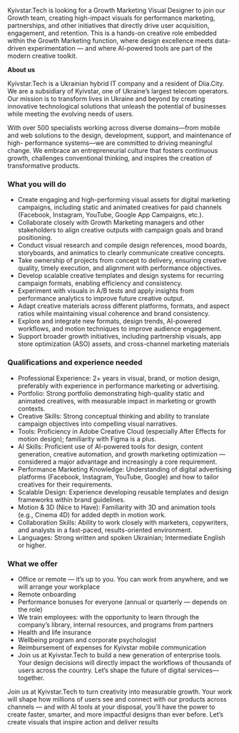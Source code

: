 Kyivstar.Tech is looking for a Growth Marketing Visual Designer to join our
Growth team, creating high-impact visuals for performance marketing,
partnerships, and other initiatives that directly drive user acquisition,
engagement, and retention. This is a hands-on creative role embedded within
the Growth Marketing function, where design excellence meets data-driven
experimentation — and where AI-powered tools are part of the modern creative
toolkit.

**About us**

Kyivstar.Tech is a Ukrainian hybrid IT company and a resident of Diia.City. We
are a subsidiary of Kyivstar, one of Ukraine’s largest telecom operators. Our
mission is to transform lives in Ukraine and beyond by creating innovative
technological solutions that unleash the potential of businesses while meeting
the evolving needs of users.

With over 500 specialists working across diverse domains—from mobile and web
solutions to the design, development, support, and maintenance of high-
performance systems—we are committed to driving meaningful change. We embrace
an entrepreneurial culture that fosters continuous growth, challenges
conventional thinking, and inspires the creation of transformative products.

### What you will do

  * Create engaging and high-performing visual assets for digital marketing campaigns, including static and animated creatives for paid channels (Facebook, Instagram, YouTube, Google App Campaigns, etc.).
  * Collaborate closely with Growth Marketing managers and other stakeholders to align creative outputs with campaign goals and brand positioning.
  * Conduct visual research and compile design references, mood boards, storyboards, and animatics to clearly communicate creative concepts.
  * Take ownership of projects from concept to delivery, ensuring creative quality, timely execution, and alignment with performance objectives.
  * Develop scalable creative templates and design systems for recurring campaign formats, enabling efficiency and consistency.
  * Experiment with visuals in A/B tests and apply insights from performance analytics to improve future creative output.
  * Adapt creative materials across different platforms, formats, and aspect ratios while maintaining visual coherence and brand consistency.
  * Explore and integrate new formats, design trends, AI-powered workflows, and motion techniques to improve audience engagement.
  * Support broader growth initiatives, including partnership visuals, app store optimization (ASO) assets, and cross-channel marketing materials

### Qualifications and experience needed

  * Professional Experience: 2+ years in visual, brand, or motion design, preferably with experience in performance marketing or advertising.
  * Portfolio: Strong portfolio demonstrating high-quality static and animated creatives, with measurable impact in marketing or growth contexts.
  * Creative Skills: Strong conceptual thinking and ability to translate campaign objectives into compelling visual narratives.
  * Tools: Proficiency in Adobe Creative Cloud (especially After Effects for motion design); familiarity with Figma is a plus.
  * AI Skills: Proficient use of AI-powered tools for design, content generation, creative automation, and growth marketing optimization — considered a major advantage and increasingly a core requirement.
  * Performance Marketing Knowledge: Understanding of digital advertising platforms (Facebook, Instagram, YouTube, Google) and how to tailor creatives for their requirements.
  * Scalable Design: Experience developing reusable templates and design frameworks within brand guidelines.
  * Motion & 3D (Nice to Have): Familiarity with 3D and animation tools (e.g., Cinema 4D) for added depth in motion work.
  * Collaboration Skills: Ability to work closely with marketers, copywriters, and analysts in a fast-paced, results-oriented environment.
  * Languages: Strong written and spoken Ukrainian; Intermediate English or higher.

### What we offer

  * Office or remote — it’s up to you. You can work from anywhere, and we will arrange your workplace
  * Remote onboarding
  * Performance bonuses for everyone (annual or quarterly — depends on the role)
  * We train employees: with the opportunity to learn through the company’s library, internal resources, and programs from partners
  * Health and life insurance
  * Wellbeing program and corporate psychologist
  * Reimbursement of expenses for Kyivstar mobile communication
  * Join us at Kyivstar.Tech to build a new generation of enterprise tools. Your design decisions will directly impact the workflows of thousands of users across the country. Let’s shape the future of digital services—together.

Join us at Kyivstar.Tech to turn creativity into measurable growth. Your work
will shape how millions of users see and connect with our products across
channels — and with AI tools at your disposal, you’ll have the power to create
faster, smarter, and more impactful designs than ever before. Let’s create
visuals that inspire action and deliver results